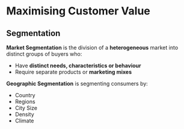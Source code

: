 # Maximising Customer Value
## Segmentation
**Market Segmentation** is the division of a **heterogeneous** market into distinct groups of buyers who:
* Have **distinct needs, characteristics or behaviour**
* Require separate products or **marketing mixes**

**Geographic Segmentation** is segmenting consumers by:
* Country
* Regions
* City Size
* Density
* Climate
